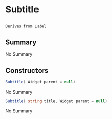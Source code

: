 # Subtitle

## 
```c#
Derives from Label
```

## Summary

No Summary
## Constructors

```c#
Subtitle( Widget parent = null) 
```
No Summary
```c#
Subtitle( string title, Widget parent = null) 
```
No Summary
